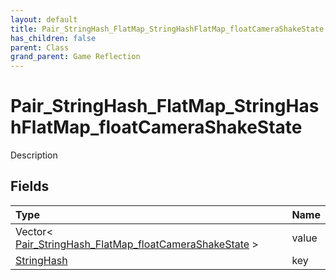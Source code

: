 ```yaml
---
layout: default
title: Pair_StringHash_FlatMap_StringHashFlatMap_floatCameraShakeState
has_children: false
parent: Class
grand_parent: Game Reflection
---
```

# Pair_StringHash_FlatMap_StringHashFlatMap_floatCameraShakeState
Description 

## Fields
| Type | Name |
|:-------------|:--------------|
| Vector< [Pair_StringHash_FlatMap_floatCameraShakeState](/game-reflection/classes/pair__string_hash__flat_map_float_camera_shake_state.md) > | value |
| [StringHash](/game-reflection/classes/string_hash.md) | key |
